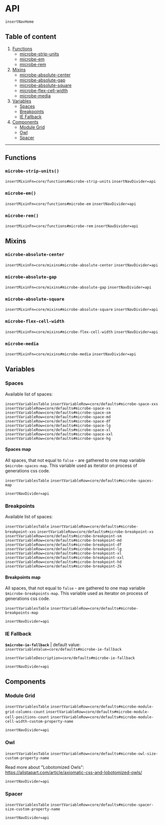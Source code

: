 # API

`insertNavHome`

## Table of content

1. [Functions](#functions)
    - [microbe-strip-units](#microbe-strip-units)
    - [microbe-em](#microbe-em)
    - [microbe-rem](#microbe-rem)
1. [Mixins](#mixins)
    - [microbe-absolute-center](#microbe-absolute-center)
    - [microbe-absolute-gap](#microbe-absolute-gap)
    - [microbe-absolute-square](#microbe-absolute-square)
    - [microbe-flex-cell-width](#microbe-flex-cell-width)
    - [microbe-media](#microbe-media)
1. [Variables](#variables)
    - [Spaces](#spaces)
    - [Breakpoints](#breakpoints)
    - [IE Fallback](#ie-fallback)
1. [Components](#components)
    - [Module Grid](#module-grid)
    - [Owl](#owl)
    - [Spacer](#module-grid)

---

## Functions

### `microbe-strip-units()`

`insertMixinFn=core/functions#microbe-strip-units`
`insertNavDivider=api`

### `microbe-em()`

`insertMixinFn=core/functions#microbe-em`
`insertNavDivider=api`

### `microbe-rem()`

`insertMixinFn=core/functions#microbe-rem`
`insertNavDivider=api`

## Mixins

### `microbe-absolute-center`

`insertMixinFn=core/mixins#microbe-absolute-center`
`insertNavDivider=api`

### `microbe-absolute-gap`

`insertMixinFn=core/mixins#microbe-absolute-gap`
`insertNavDivider=api`

### `microbe-absolute-square`

`insertMixinFn=core/mixins#microbe-absolute-square`
`insertNavDivider=api`

### `microbe-flex-cell-width`

`insertMixinFn=core/mixins#microbe-flex-cell-width`
`insertNavDivider=api`

### `microbe-media`

`insertMixinFn=core/mixins#microbe-media`
`insertNavDivider=api`

## Variables

### Spaces

Available list of spaces:

`insertVariablesTable`
`insertVariableRow=core/defaults#microbe-space-xxs`
`insertVariableRow=core/defaults#microbe-space-xs`
`insertVariableRow=core/defaults#microbe-space-sm`
`insertVariableRow=core/defaults#microbe-space-md`
`insertVariableRow=core/defaults#microbe-space-df`
`insertVariableRow=core/defaults#microbe-space-lg`
`insertVariableRow=core/defaults#microbe-space-xl`
`insertVariableRow=core/defaults#microbe-space-xxl`
`insertVariableRow=core/defaults#microbe-space-hg`

#### Spaces map

All spaces, that not equal to `false` - are gathered to one map variable `$microbe-spaces-map`. This variable used as iterator on process of generations css code. 

`insertVariablesTable`
`insertVariableRow=core/defaults#microbe-spaces-map`

`insertNavDivider=api`

### Breakpoints

Available list of spaces:

`insertVariablesTable`
`insertVariableRow=core/defaults#microbe-breakpoint-xxs`
`insertVariableRow=core/defaults#microbe-breakpoint-xs`
`insertVariableRow=core/defaults#microbe-breakpoint-sm`
`insertVariableRow=core/defaults#microbe-breakpoint-md`
`insertVariableRow=core/defaults#microbe-breakpoint-df`
`insertVariableRow=core/defaults#microbe-breakpoint-lg`
`insertVariableRow=core/defaults#microbe-breakpoint-xl`
`insertVariableRow=core/defaults#microbe-breakpoint-xxl`
`insertVariableRow=core/defaults#microbe-breakpoint-hd`
`insertVariableRow=core/defaults#microbe-breakpoint-2k`

#### Breakpoints map

All spaces, that not equal to `false` - are gathered to one map variable `$microbe-breakpoints-map`. This variable used as iterator on process of generations css code. 

`insertVariablesTable`
`insertVariableRow=core/defaults#microbe-breakpoints-map`

`insertNavDivider=api`

### IE Fallback

__`$microbe-ie-fallback`__ | default value: `insertVariableValue=core/defaults#microbe-ie-fallback`

`insertVariableDescription=core/defaults#microbe-ie-fallback`

`insertNavDivider=api`

## Components

### Module Grid

`insertVariablesTable`
`insertVariableRow=core/defaults#microbe-module-grid-columns-count`
`insertVariableRow=core/defaults#microbe-module-cell-positions-count`
`insertVariableRow=core/defaults#microbe-module-cell-width-custom-property-name`

`insertNavDivider=api`

### Owl


`insertVariablesTable`
`insertVariableRow=core/defaults#microbe-owl-size-custom-property-name`

Read more about "Lobotomized Owls":  
https://alistapart.com/article/axiomatic-css-and-lobotomized-owls/

`insertNavDivider=api`

### Spacer

`insertVariablesTable`
`insertVariableRow=core/defaults#microbe-spacer-size-custom-property-name`

`insertNavDivider=api`
